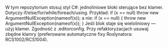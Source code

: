 W tym repozytorium stosuj styl C#: jednoliniowe bloki sterujące bez klamer. Dotyczy if/else/for/while/foreach/using. Przykład:
if (x == null)
throw new ArgumentNullException(nameof(x));
a nie:
if (x == null)
{
throw new ArgumentNullException(nameof(x));
}
Jeśli blok staje się wieloliniowy — użyj klamer. Zgodność z .editorconfig. Przy refaktoryzacjach usuwaj zbędne klamry (preferowane automatyczne fixy Roslynatora: RCS1002/RCS1004).
